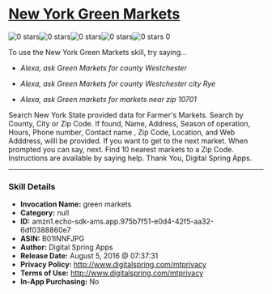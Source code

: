 # [New York Green Markets](http://alexa.amazon.com/#skills/amzn1.echo-sdk-ams.app.975b7f51-e0d4-42f5-aa32-6df0388860e7)
![0 stars](../../images/ic_star_border_black_18dp_1x.png)![0 stars](../../images/ic_star_border_black_18dp_1x.png)![0 stars](../../images/ic_star_border_black_18dp_1x.png)![0 stars](../../images/ic_star_border_black_18dp_1x.png)![0 stars](../../images/ic_star_border_black_18dp_1x.png) 0

To use the New York Green Markets skill, try saying...

* *Alexa, ask Green Markets for county Westchester*

* *Alexa, ask Green Markets for county Westchester city Rye*

* *Alexa, ask Green markets for markets near zip 10701*

Search New York State provided data for Farmer's Markets.  Search by County, City or Zip Code.   If  found,  Name, Address,  Season of operation, Hours, Phone number, Contact name , Zip Code, Location, and Web Adddress,  willl be provided.  If you want to get to the next market. When prompted you can say,  next.  Find 10 nearest markets to a Zip  Code.  Instructions are available by  saying  help.  Thank You,  Digital Spring Apps.

***

### Skill Details

* **Invocation Name:** green markets
* **Category:** null
* **ID:** amzn1.echo-sdk-ams.app.975b7f51-e0d4-42f5-aa32-6df0388860e7
* **ASIN:** B01INNFJPG
* **Author:** Digital Spring Apps
* **Release Date:** August 5, 2016 @ 07:37:31
* **Privacy Policy:** http://www.digitalspring.com/mtprivacy
* **Terms of Use:** http://www.digitalspring.com/mtprivacy
* **In-App Purchasing:** No
